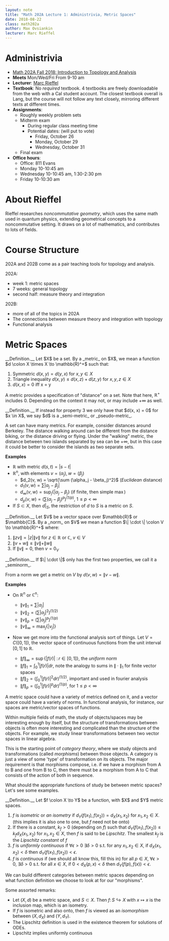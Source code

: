 ```yaml
---
layout: note
title: "Math 202A Lecture 1: Administrivia, Metric Spaces"
date: 2018-08-22
class: math202a
author: Max Ovsiankin
lecturer: Marc Rieffel
---
```


# Administrivia

- [Math 202A Fall 2018: Introduction to Topology and Analysis](https://math.berkeley.edu/~rieffel/202AannF18.html)
- __Meets__ Mon/Wed/Fri From 9-10 am
- __Lecturer__: [Marc Rieffel](https://math.berkeley.edu/~rieffel)
- __Textbook__: No _required_ textbook. 4 textbooks are freely downloadable from the web with a Cal student account.
The closest textbook overall is Lang, but the course will not follow any text closely, mirroring different texts at different times.
- __Assignments__:
    - Roughly weekly problem sets
    - Midterm exam
        - During regular class meeting time
        - Potential dates: (will put to vote)
            - Friday, October 26
            - Monday, October 29
            - Wednesday, October 31
    - Final exam
- __Office hours__:
    - Office: 811 Evans
    - Monday 10-10:45 am
    - Wednesday 10-10:45 am, 1:30-2:30 pm
    - Friday 10-10:30 am

# About Rieffel

Rieffel researches _noncommutative geometry_, which uses the same math used in quantum physics, extending geometrical concepts to a noncommutative setting. It draws on a lot of mathematics, and contributes to lots of fields.

# Course Structure

202A and 202B come as a pair teaching tools for topology and analysis.

202A:

- week 1: metric spaces
- 7 weeks: general topology
- second half: measure theory and integration

202B:

- more of all of the topics in 202A
- The connections between measure theory and integration with topology
- Functional analysis

# Metric Spaces

<div class="box">
__Definition.__ Let $X$ be a set. By a _metric_ on $X$, we mean a function $d \colon X \times X \to \mathbb{R}^+$ such that:

1. Symmetric $d(x, y) = d(y, x)$ for $x, y \in X$
2. Triangle inequality $d(x, y) \leq d(x, z) + d(z, y)$ for $x, y, z \in X$
3. $d(x, x) = 0$ iff x = y

</div>

A metric provides a specification of "distance" on a set. Note that here, $\mathbb{R}^+$ includes 0. Depending on the context it may not, or may include $+\infty$ as well.

<div class="box">
__Definition.__ If instead for property 3 we only have that $d(x, x) = 0$ for $x \in X$, we say $d$ is a _semi-metric_ or
_pseudo-metric_.
</div>

A set can have many metrics.
For example, consider distances around Berkeley. The distance walking around can be different from the distance biking, or the distance driving or flying.
Under the "walking" metric, the distance between two islands separated by sea can be $+\infty$, but in this case it could be better to consider the islands as two separate sets.

__Examples__

- $\mathbb{R}$ with metric $d(s, t) = |s - t|$
- $\mathbb{R}^n$, with elements $v = (\alpha_j), w = (\beta_j)$
    - $d_2(v, w) = \sqrt{\sum (\alpha_j - \beta_j)^2}$ (_Euclidean_ distance)
    - $d_1(v, w) = \sum | \alpha_j - \beta_j |$
    - $d_\infty(v, w) = \sup_j \{ | \alpha_j - \beta_j \}$ (if finite, then simple $\max$)
    - $d_p(v, w) = {\left(\sum (\alpha_j - \beta_j)^p\right)}^{(1/p)}$, $1 \leq p < \infty$
- If $S \subset X$, then $d|_S$, the restriction of $d$ to $S$ is a metric on $S$.

<div class="box">
__Definition.__ Let $V$ be a vector space over $\mathbb{R}$ or $\mathbb{C}$.
By a _norm_ on $V$ we mean a function $\| \cdot \| \colon V \to \mathbb{R}^+$ where:

1. $\| z v \| = |z| \| v \|$ for $z \in \mathbb{R}$ or $\mathbb{C}$, $v \in V$
2. $\| v + w \| \leq \|v \| + \| w \|$
3. If $\| v \| = 0$, then $v = 0_V$

</div>

<div class="box">
__Definition.__ If $\| \cdot \|$ only has the first two properties, we call it a _seminorm_.
</div>

From a norm we get a metric on $V$ by $d(v, w) = \| v - w \|$.

__Examples__

- On $\mathbb{R}^n$ or $\mathbb{C}^n$:
    - $\| v \|_1 = \sum | \alpha_j |$
    - $\| v \|_2 = {\left(\sum |\alpha_j|^2 \right)}^{(1/2)}$ 
    - $\| v \|_p = {\left(\sum |\alpha_j|^p \right)}^{(1/p)}$ 
    - $\| v \|_\infty = \max_j \{  | v_j| \}$

- Now we get more into the functional analysis sort of things. Let $V = C([0, 1])$, the vector space of continuous functions from the unit interval $[0, 1]$ to $\mathbb{R}$.
    - $\| f \|_\infty = \sup \{ | f(r) | \ \colon r \in [0, 1] \}$, the _uniform norm_
    - $\| f \|_1 = \int_0^1 | f(r) | dr$, note the analogy to sums in $\| \cdot \|_1$ for finite vector spaces
    - $\| f \|_2 = \left(\int_0^1 | f(r) |^2 dr\right)^{(1/2)}$, important and used in fourier analysis
    - $\| f \|_p = \left(\int_0^1 | f(r) |^p dr\right)^{(1/p)}$, for $1 \leq p < \infty$

A metric space could have a variety of metrics defined on it, and a vector space could have a variety of norms.
In functional analysis, for instance, our spaces are metric/vector spaces of functions.

Within multiple fields of math, the study of objects/spaces may be interesting enough by itself, but the structure of transformations between objects is often more interesting and complicated than the structure of the objects.
For example, we study linear transformations between two vector spaces in linear algebra.

This is the starting point of _category theory_, where we study objects and transformations (called _morphisms_) between those objects. A category is just a view of some 'type' of transformation on its objects. The major requirement is that morphisms compose, i.e. if we have a morphism from A to B and one from B to C, then there must be a morphism from A to C that consists of the action of both in sequence.

What should the appropriate functions of study be between metric spaces? Let's see some examples.

<div class="box">
__Definition.__ Let $f \colon X \to Y$ be a function, with $X$ and $Y$ metric spaces.

1. $f$ is _isometric_ or _an isometry_ if $d_Y(f(x_1), f(x_2)) = d_X(x_1, x_2)$ for $x_1, x_2 \in X$. (this implies it is also one to one, but $f$ need not be onto)
2. If there is a constant, $k_f > 0$ (depending on $f$) such that $d_Y(f(x_1), f(x_2)) \leq k_f d_X(x_1, x_2)$ for $x_1, x_2 \in X$, then $f$ is said to be _Lipschitz_. The smallest $k_f$ is the _Lipschitz constant_ of $f$
3. $f$ is _uniformly continuous_ if $\forall \epsilon > 0$ $\exists \delta > 0$ s.t. for any $x_1, x_2 \in X$, if $d_X(x_1, x_2) < \delta$ then $d_Y(f(x_1), f(x_2)) < \epsilon$.
4. $f$ is _continuous_ if (we should all know this, fill this in) for all $p \in X$, $\forall \epsilon > 0$, $\exists \delta > 0$ s.t. for all $x \in X$, if $0 < d_X(p, x) < \delta$ then $d_Y(f(p), f(x)) < \epsilon$.
</div>

We can build different categories between metric spaces depending on what function definition we choose to look at for our "morphisms".

Some assorted remarks:

- Let $(X, d)$ be a metric space, and $S \subset X$. Then $f \colon S \hookrightarrow X$ with $x \mapsto x$ is the inclusion map, which is an isometry.
- If $f$ is isometric and also onto, then $f$ is viewed as an _isomorphism_ between $(X, d_X)$ and $(Y, d_Y)$.
- The Lipschitz definition is used in the existence theorem for solutions of ODEs.
- Lipschitz implies uniformly continuous